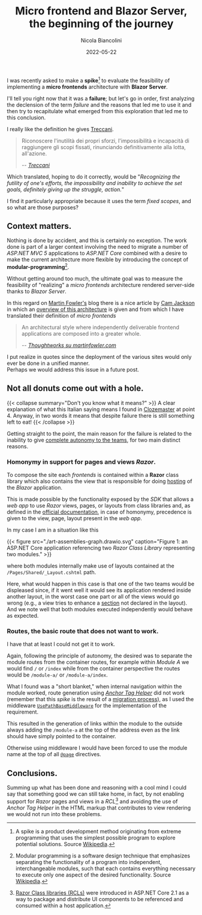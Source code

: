 ﻿---
title: Micro frontend and Blazor Server, the beginning of the journey
date: 2022-05-22
author: Nicola Biancolini
description: |
  Not all donuts come out with a hole, but that doesn't mean there isn't good in them. I stumbled upon one of these in an attempt to implement a micro frontends architecture with Blazor Server.
keywords: 
 - blazor server
 - micro frontends
 - server side rendering
 - architecture
 - blazor
tags:
 - blazor
 - architecture
draft: true
cover:
  image: cover.jpg
  alt: Post cover
  relative: true
  caption: Photo by [Bernie Almanzar](https://unsplash.com/@bhurnal?utm_source=unsplash&utm_medium=referral&utm_content=creditCopyText) on [Unsplash](https://unsplash.com/?utm_source=unsplash&utm_medium=referral&utm_content=creditCopyText)
---

<style>
  body.dark .post-content img[src$="art-assemblies-graph.drawio.svg"] {
    filter: invert(90%);
  }
</style>

I was recently asked to make a **spike**[^spike] to evaluate the feasibility of implementing a **micro frontends** architecture with **Blazor Server**.

[^spike]: A spike is a product development method originating from extreme programming that uses the simplest possible program to explore potential solutions. Source [Wikipedia](https://en.wikipedia.org/wiki/Spike_(software_development)).

I'll tell you right now that it was a **failure**; but let's go in order, first analyzing the declension of the term *failure* and the reasons that led me to use it and then try to recapitulate what emerged from this exploration that led me to this conclusion.

I really like the definition he gives [Treccani](https://www.treccani.it/vocabolario).

> Riconoscere l'inutilità dei propri sforzi, l'impossibilità e incapacità di raggiungere gli scopi fissati, rinunciando definitivamente alla lotta, all'azione.
>
> -- <cite>[Treccani](https://www.treccani.it/vocabolario/fallimento)</cite>

Which translated, hoping to do it correctly, would be "*Recognizing the futility of one's efforts, the impossibility and inability to achieve the set goals, definitely giving up the struggle, action.*"

I find it particularly appropriate because it uses the term *fixed scopes*, and so what are those purposes?

## Context matters.

Nothing is done by accident, and this is certainly no exception. The work done is part of a larger context involving the need to migrate a number of *ASP.NET MVC 5* applications to *ASP.NET Core* combined with a desire to make the current architecture more flexible by introducing the concept of **modular-programming**[^modular-programming].

[^modular-programming]: Modular programming is a software design technique that emphasizes separating the functionality of a program into independent, interchangeable modules, such that each contains everything necessary to execute only one aspect of the desired functionality. Source [Wikipedia](https://en.wikipedia.org/wiki/Modular_programming).

Without getting around too much, the ultimate goal was to measure the feasibility of "realizing" a *micro frontends* architecture rendered server-side thanks to *Blazor Server*.

In this regard on [Martin Fowler's](https://martinfowler.com/) blog there is a nice article by [Cam Jackson](https://camjackson.net/) in which an [overview of this architecture](https://martinfowler.com/articles/micro-frontends.html) is given and from which I have translated their definition of *micro frontends*

> An architectural style where independently deliverable frontend applications are composed into a greater whole.
>
> -- <cite>[Thoughtworks su martinfowler.com](https://martinfowler.com/articles/micro-frontends.html)</cite>

I put realize in quotes since the deployment of the various sites would only ever be done in a unified manner.  
Perhaps we would address this issue in a future post.

## Not all donuts come out with a hole.

{{< collapse summary="Don't you know what it means?" >}}
A clear explanation of what this Italian saying means I found in [Clozemaster](https://www.clozemaster.com/blog/italian-sayings/) at point 4.
Anyway, in two words it means that despite failure there is still something left to eat!
{{< /collapse >}}

Getting straight to the point, the main reason for the failure is related to the inability to give [complete autonomy to the teams](https://martinfowler.com/articles/micro-frontends.html#AutonomousTeams), for two main distinct reasons.

### Homonymy in support for pages and views *Razor*.

To compose the site each *frontends* is contained within a **Razor** class library which also contains the view that is responsible for doing [hosting](https://docs.microsoft.com/aspnet/core/blazor/fundamentals/routing#aspnet-core-endpoint-routing-integration) of the *Blazor* application.

This is made possible by the functionality exposed by the *SDK* that allows a *web app* to use *Razor* views, pages, or layouts from class libraries and, as defined in the [official documentation](https://docs.microsoft.com/aspnet/core/razor-pages/ui-class#override-views-partial-views-and-pages-2), in case of homonymy, precedence is given to the view, page, layout present in the *web app*.

In my case I am in a situation like this

{{< figure src="./art-assemblies-graph.drawio.svg" caption="Figure 1: an ASP.NET Core application referencing two *Razor Class Library* representing two modules." >}}

where both modules internally make use of layouts contained at the `/Pages/Shared/_Layout.cshtml` path.

Here, what would happen in this case is that one of the two teams would be displeased since, if it went well it would see its application rendered inside another layout, in the worst case one part or all of the views would go wrong (e.g., a view tries to enhance a [section](https://docs.microsoft.com/aspnet/core/mvc/views/razor#section) not declared in the layout).    
And we note well that both modules executed independently would behave as expected.

### Routes, the basic route that does not want to work.

I have that at least I could not get it to work.

Again, following the principle of autonomy, the desired was to separate the module routes from the container routes, for example within *Module A* we would find `/` or `/index` while from the container perspective the routes would be `/module-a/` or `/module-a/index`.

What I found was a "short blanket," when internal navigation within the module worked, route generation using [*Anchor Tag Helper*](https://docs.microsoft.com/aspnet/core/mvc/views/tag-helpers/built-in/anchor-tag-helper) did not work (remember that this *spike* is the result of a [migration process](#the-context-counts)), as I used the middleware [`UsePathBaseMiddleware`](https://github.com/dotnet/aspnetcore/blob/main/src/Http/Http.Abstractions/src/Extensions/UsePathBaseMiddleware.cs) for the implementation of the requirement.

This resulted in the generation of links within the module to the outside always adding the `/module-a` at the top of the address even as the link should have simply pointed to the container.

Otherwise using middleware I would have been forced to use the module name at the top of all [`@page`](https://docs.microsoft.com/aspnet/core/mvc/views/razor#page) directives.

## Conclusions.

Summing up what has been done and reasoning with a cool mind I could say that something good we can still take home, in fact, by not enabling support for *Razor* pages and views in a *RCL*[^razor-class-library] and avoiding the use of *Anchor Tag Helper* in the HTML markup that contributes to view rendering we would not run into these problems.

[^razor-class-library]: [Razor Class libraries (RCLs)](https://docs.microsoft.com/aspnet/core/razor-pages/ui-class) were introduced in ASP.NET Core 2.1 as a way to package and distribute UI components to be referenced and consumed within a host application.
